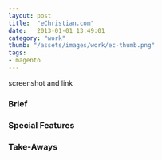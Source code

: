 ```yaml
---
layout: post
title:  "eChristian.com"
date:   2013-01-01 13:49:01
category: "work"
thumb: "/assets/images/work/ec-thumb.png"
tags:
- magento
---
```



screenshot and link  

### Brief

### Special Features

### Take-Aways